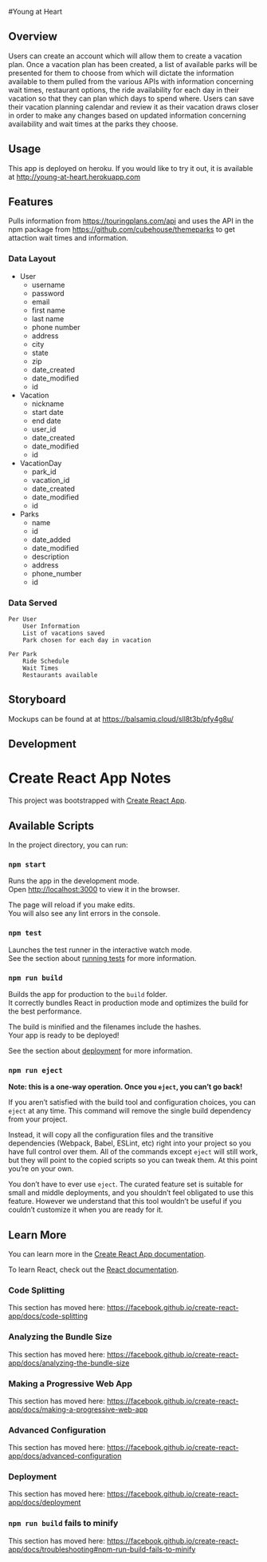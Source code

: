 #Young at Heart

## Overview
Users can create an account which will allow them to create a vacation plan. Once a vacation plan has been created, a list of available parks will be presented for them to choose from which will dictate the information available to them pulled from the various APIs with information concerning wait times, restaurant options, the ride availability for each day in their vacation so that they can plan which days to spend where. Users can save their vacation planning calendar and review it as their vacation draws closer in order to make any changes based on updated information concerning availability and wait times at the parks they choose. 

## Usage

This app is deployed on heroku. If you would like to try it out, it is available at http://young-at-heart.herokuapp.com

## Features
Pulls information from https://touringplans.com/api and uses the API in the npm package from https://github.com/cubehouse/themeparks to get attaction wait times and information.

### Data Layout

- User 
    - username
    - password
    - email
    - first name
    - last name
    - phone number
    - address
    - city
    - state
    - zip
    - date_created
    - date_modified
    - id
- Vacation
    - nickname
    - start date
    - end date
    - user_id
    - date_created
    - date_modified
    - id
- VacationDay
    - park_id
    - vacation_id
    - date_created
    - date_modified
    - id
- Parks 
    - name
    - id
    - date_added
    - date_modified
    - description
    - address
    - phone_number
    - id



### Data Served

    Per User
        User Information
        List of vacations saved
        Park chosen for each day in vacation

    Per Park
        Ride Schedule
        Wait Times
        Restaurants available

## Storyboard
Mockups can be found at at https://balsamiq.cloud/sll8t3b/pfy4g8u/

## Development


# Create React App Notes
This project was bootstrapped with [Create React App](https://github.com/facebook/create-react-app).

## Available Scripts

In the project directory, you can run:

### `npm start`

Runs the app in the development mode.<br>
Open [http://localhost:3000](http://localhost:3000) to view it in the browser.

The page will reload if you make edits.<br>
You will also see any lint errors in the console.

### `npm test`

Launches the test runner in the interactive watch mode.<br>
See the section about [running tests](https://facebook.github.io/create-react-app/docs/running-tests) for more information.

### `npm run build`

Builds the app for production to the `build` folder.<br>
It correctly bundles React in production mode and optimizes the build for the best performance.

The build is minified and the filenames include the hashes.<br>
Your app is ready to be deployed!

See the section about [deployment](https://facebook.github.io/create-react-app/docs/deployment) for more information.

### `npm run eject`

**Note: this is a one-way operation. Once you `eject`, you can’t go back!**

If you aren’t satisfied with the build tool and configuration choices, you can `eject` at any time. This command will remove the single build dependency from your project.

Instead, it will copy all the configuration files and the transitive dependencies (Webpack, Babel, ESLint, etc) right into your project so you have full control over them. All of the commands except `eject` will still work, but they will point to the copied scripts so you can tweak them. At this point you’re on your own.

You don’t have to ever use `eject`. The curated feature set is suitable for small and middle deployments, and you shouldn’t feel obligated to use this feature. However we understand that this tool wouldn’t be useful if you couldn’t customize it when you are ready for it.

## Learn More

You can learn more in the [Create React App documentation](https://facebook.github.io/create-react-app/docs/getting-started).

To learn React, check out the [React documentation](https://reactjs.org/).

### Code Splitting

This section has moved here: https://facebook.github.io/create-react-app/docs/code-splitting

### Analyzing the Bundle Size

This section has moved here: https://facebook.github.io/create-react-app/docs/analyzing-the-bundle-size

### Making a Progressive Web App

This section has moved here: https://facebook.github.io/create-react-app/docs/making-a-progressive-web-app

### Advanced Configuration

This section has moved here: https://facebook.github.io/create-react-app/docs/advanced-configuration

### Deployment

This section has moved here: https://facebook.github.io/create-react-app/docs/deployment

### `npm run build` fails to minify

This section has moved here: https://facebook.github.io/create-react-app/docs/troubleshooting#npm-run-build-fails-to-minify
